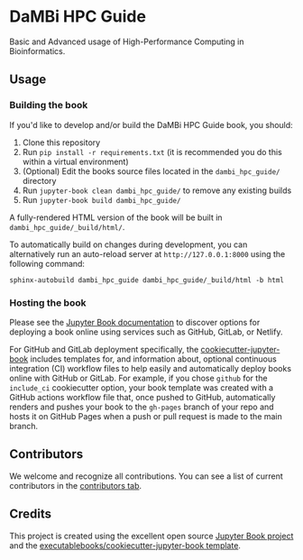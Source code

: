 # DaMBi HPC Guide

Basic and Advanced usage of High-Performance Computing in Bioinformatics.

## Usage

### Building the book

If you'd like to develop and/or build the DaMBi HPC Guide book, you should:

1. Clone this repository
2. Run `pip install -r requirements.txt` (it is recommended you do this within a virtual environment)
3. (Optional) Edit the books source files located in the `dambi_hpc_guide/` directory
4. Run `jupyter-book clean dambi_hpc_guide/` to remove any existing builds
5. Run `jupyter-book build dambi_hpc_guide/`

A fully-rendered HTML version of the book will be built in `dambi_hpc_guide/_build/html/`.

To automatically build on changes during development, you can alternatively run an auto-reload server at `http://127.0.0.1:8000` using the following command:
```
sphinx-autobuild dambi_hpc_guide dambi_hpc_guide/_build/html -b html
```

### Hosting the book

Please see the [Jupyter Book documentation](https://jupyterbook.org/publish/web.html) to discover options for deploying a book online using services such as GitHub, GitLab, or Netlify.

For GitHub and GitLab deployment specifically, the [cookiecutter-jupyter-book](https://github.com/executablebooks/cookiecutter-jupyter-book) includes templates for, and information about, optional continuous integration (CI) workflow files to help easily and automatically deploy books online with GitHub or GitLab. For example, if you chose `github` for the `include_ci` cookiecutter option, your book template was created with a GitHub actions workflow file that, once pushed to GitHub, automatically renders and pushes your book to the `gh-pages` branch of your repo and hosts it on GitHub Pages when a push or pull request is made to the main branch.

## Contributors

We welcome and recognize all contributions. You can see a list of current contributors in the [contributors tab](https://github.com/berombau/dambi_hpc_guide/graphs/contributors).

## Credits

This project is created using the excellent open source [Jupyter Book project](https://jupyterbook.org/) and the [executablebooks/cookiecutter-jupyter-book template](https://github.com/executablebooks/cookiecutter-jupyter-book).
